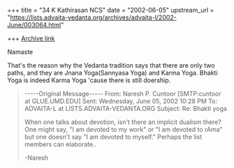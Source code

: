 +++
title = "34 K Kathirasan NCS"
date = "2002-06-05"
upstream_url = "https://lists.advaita-vedanta.org/archives/advaita-l/2002-June/003064.html"

+++
[Archive link](https://lists.advaita-vedanta.org/archives/advaita-l/2002-June/003064.html)

Namaste

That's the reason why the Vedanta tradition says that there are only two
paths, and they are Jnana Yoga(Sannyasa Yoga) and Karma Yoga. Bhakti Yoga is
indeed Karma Yoga 'cause there is still doership.

> -----Original Message-----
> From: Naresh P. Cuntoor [SMTP:cuntoor at GLUE.UMD.EDU]
> Sent: Wednesday, June 05, 2002 10:28 PM
> To:   ADVAITA-L at LISTS.ADVAITA-VEDANTA.ORG
> Subject:      Re: Bhakti yoga
>
>
> When one talks about devotion, isn't there an implicit dualism
> there? One might say, "I am devoted to my work" or "I am devoted to
> rAma" but one doesn't say "I am devoted to myself."
> Perhaps the list members can elaborate..
>
> -Naresh

